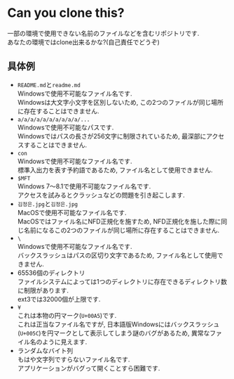 # Can you clone this?
一部の環境で使用できない名前のファイルなどを含むリポジトリです.  
あなたの環境ではclone出来るかな?(自己責任でどうぞ)  

## 具体例
- `README.md`と`readme.md`  
Windowsで使用不可能なファイル名です.  
Windowsは大文字小文字を区別しないため, この2つのファイルが同じ場所に存在することはできません.  
- `a/a/a/a/a/a/a/a/a/a/...`  
Windowsで使用不可能なパスです.  
Windowsではパスの長さが256文字に制限されているため, 最深部にアクセスすることはできません.  
- `con`  
Windowsで使用不可能なファイル名です.  
標準入出力を表す予約語であるため, ファイル名として使用できません.  
- `$MFT`  
Windows 7〜8.1で使用不可能なファイル名です.  
アクセスを試みるとクラッシュなどの問題を引き起こします.  
- `김정은.jpg`と`김정은.jpg`  
MacOSで使用不可能なファイル名です.  
MacOSではファイル名にNFD正規化を施すため, NFD正規化を施した際に同じ名前になるこの2つのファイルが同じ場所に存在することはできません.  
- `\`  
Windowsで使用不可能なファイル名です.  
バックスラッシュはパスの区切り文字であるため, ファイル名として使用できません.  
- 65536個のディレクトリ  
ファイルシステムによっては1つのディレクトリに存在できるディレクトリ数に制限があります.  
ext3では32000個が上限です.  
- `¥`  
これは本物の円マーク(`U+00A5`)です.  
これは正当なファイル名ですが, 日本語版Windowsにはバックスラッシュ(`U+005C`)を円マークとして表示してしまう謎のバグがあるため, 異常なファイル名のように見えます.  
- ランダムなバイト列  
もはや文字列ですらないファイル名です.  
アプリケーションがバグって開くことすら困難です.  

